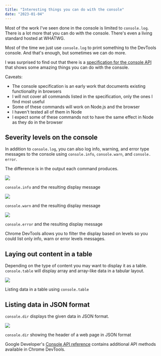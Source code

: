 ```yaml
---
title: "Interesting things you can do with the console"
date: "2023-01-04"
---
```


Most of the work I've seen done in the console is limited to `console.log`. There is a lot more that you can do with the console. There's even a living standard hosted at WHATWG.

Most of the time we just use `console.log` to print something to the DevTools console. And that's enough, but sometimes we can do more.

I was surprised to find out that there is a [specification for the console API](https://console.spec.whatwg.org) that shows some amazing things you can do with the console.

Caveats:

- The console specification is an early work that documents existing functionality in browsers
- I will not cover all commands listed in the specification, only the ones I find most useful
- Some of these commands will work on Node.js and the browser
- I haven't tested all of them in Node
- I expect some of these commands not to have the same effect in Node as they do in the browser

## Severity levels on the console

In addition to `console.log`, you can also log info, warning, and error type messages to the console using `console.info`, `console.warn`, and `console. error`.

The difference is in the output each command produces.

![](https://publishing-project.rivendellweb.net/wp-content/uploads/2022/12/console-info.png)

`console.info` and the resulting display message

![](https://publishing-project.rivendellweb.net/wp-content/uploads/2022/12/console-warn.png)

`console.warn` and the resulting display message

![](https://publishing-project.rivendellweb.net/wp-content/uploads/2022/12/console-error.png)

`console.error` and the resulting display message

Chrome DevTools allows you to filter the display based on levels so you could list only info, warn or error levels messages.

## Laying out content in a table

Depending on the type of content you may want to display it as a table. `console.table` will display array and array-like data in a tabular layout.

![](https://publishing-project.rivendellweb.net/wp-content/uploads/2022/12/console-table.png)

Listing data in a table using `console.table`

## Listing data in JSON format

`console.dir` displays the given data in JSON format.

![](https://publishing-project.rivendellweb.net/wp-content/uploads/2022/12/console-dir.png)

`console.dir` showing the header of a web page in JSON format

Google Developer's [Console API reference](https://developer.chrome.com/docs/devtools/console/api/) contains additional API methods available in Chrome DevTools.
